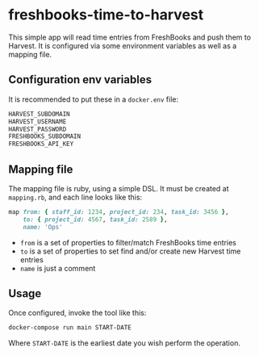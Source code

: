 # freshbooks-time-to-harvest

This simple app will read time entries from FreshBooks and push them to Harvest. It is configured via some environment variables as well as a mapping file.

## Configuration env variables

It is recommended to put these in a `docker.env` file:

```sh
HARVEST_SUBDOMAIN
HARVEST_USERNAME
HARVEST_PASSWORD
FRESHBOOKS_SUBDOMAIN
FRESHBOOKS_API_KEY
```

## Mapping file

The mapping file is ruby, using a simple DSL. It must be created at `mapping.rb`, and each line looks like this:

```ruby
map from: { staff_id: 1234, project_id: 234, task_id: 3456 },
    to: { project_id: 4567, task_id: 2589 },
    name: 'Ops'
```

- `from` is a set of properties to filter/match FreshBooks time entries
- `to` is a set of properties to set find and/or create new Harvest time entries
- `name` is just a comment

## Usage

Once configured, invoke the tool like this:

```sh
docker-compose run main START-DATE
```

Where `START-DATE` is the earliest date you wish perform the operation.
